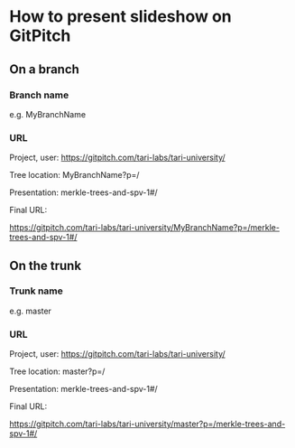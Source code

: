 # How to present slideshow on GitPitch

## On a branch
### Branch name 
e.g. MyBranchName

### URL
Project, user:   https://gitpitch.com/tari-labs/tari-university/

Tree location:   MyBranchName?p=/

Presentation:    merkle-trees-and-spv-1#/

Final URL:

https://gitpitch.com/tari-labs/tari-university/MyBranchName?p=/merkle-trees-and-spv-1#/

## On the trunk
### Trunk name
e.g. master
### URL
Project, user:   https://gitpitch.com/tari-labs/tari-university/

Tree location:   master?p=/

Presentation:    merkle-trees-and-spv-1#/

Final URL:

https://gitpitch.com/tari-labs/tari-university/master?p=/merkle-trees-and-spv-1#/
